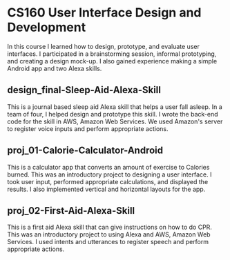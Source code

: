 # CS160 User Interface Design and Development
In this course I learned how to design, prototype, and evaluate user interfaces. I participated in a brainstorming session, informal prototyping, and creating a design mock-up. I also gained experience making a simple Android app and two Alexa skills.
## design_final-Sleep-Aid-Alexa-Skill
This is a journal based sleep aid Alexa skill that helps a user fall asleep. In a team of four, I helped design and prototype this skill. I wrote the back-end code for the skill in AWS, Amazon Web Services. We used Amazon's server to register voice inputs and perform appropriate actions.
## proj_01-Calorie-Calculator-Android
This is a calculator app that converts an amount of exercise to Calories burned. This was an introductory project to designing a user interface. I took user input, performed appropriate calculations, and displayed the results. I also implemented vertical and horizontal layouts for the app.
## proj_02-First-Aid-Alexa-Skill
This is a first aid Alexa skill that can give instructions on how to do CPR. This was an introductory project to using Alexa and AWS, Amazon Web Services. I used intents and utterances to register speech and perform appropriate actions.